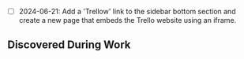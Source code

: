 - [ ] 2024-06-21: Add a 'Trellow' link to the sidebar bottom section and create a new page that embeds the Trello website using an iframe.

## Discovered During Work 